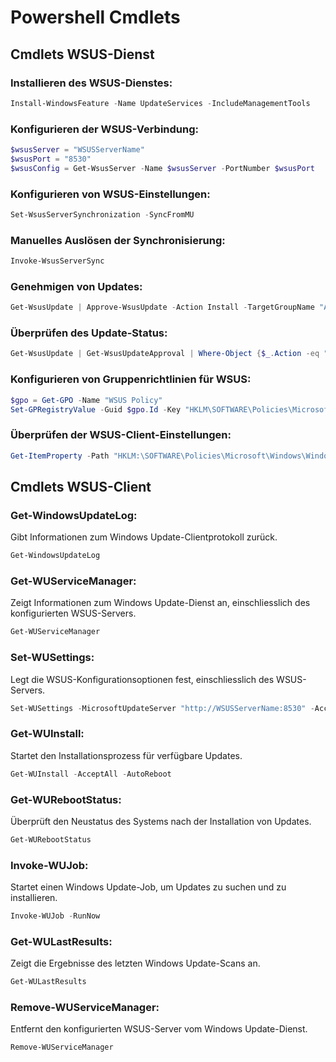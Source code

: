 # Powershell Cmdlets

## Cmdlets WSUS-Dienst

### Installieren des WSUS-Dienstes:
````powershell
Install-WindowsFeature -Name UpdateServices -IncludeManagementTools
````

### Konfigurieren der WSUS-Verbindung:
````powershell
$wsusServer = "WSUSServerName"
$wsusPort = "8530"
$wsusConfig = Get-WsusServer -Name $wsusServer -PortNumber $wsusPort
````

### Konfigurieren von WSUS-Einstellungen:
````powershell
Set-WsusServerSynchronization -SyncFromMU
````

### Manuelles Auslösen der Synchronisierung:
````powershell
Invoke-WsusServerSync
````

### Genehmigen von Updates:
````powershell
Get-WsusUpdate | Approve-WsusUpdate -Action Install -TargetGroupName "All Computers"
````

### Überprüfen des Update-Status:
````powershell
Get-WsusUpdate | Get-WsusUpdateApproval | Where-Object {$_.Action -eq "Install"} | Format-Table -Property UpdateTitle, ComputerTargetGroupName
````

### Konfigurieren von Gruppenrichtlinien für WSUS:
````powershell
$gpo = Get-GPO -Name "WSUS Policy"
Set-GPRegistryValue -Guid $gpo.Id -Key "HKLM\SOFTWARE\Policies\Microsoft\Windows\WindowsUpdate" -ValueName "WUServer" -Type String -Value "http://WSUSServerName:8530"
````

### Überprüfen der WSUS-Client-Einstellungen:
````powershell
Get-ItemProperty -Path "HKLM:\SOFTWARE\Policies\Microsoft\Windows\WindowsUpdate"
````

## Cmdlets WSUS-Client

### Get-WindowsUpdateLog:

   Gibt Informationen zum Windows Update-Clientprotokoll zurück.
````powershell
Get-WindowsUpdateLog
````

### Get-WUServiceManager:

   Zeigt Informationen zum Windows Update-Dienst an, einschliesslich des konfigurierten WSUS-Servers.
````powershell
Get-WUServiceManager
````

### Set-WUSettings:

   Legt die WSUS-Konfigurationsoptionen fest, einschliesslich des WSUS-Servers.
````powershell
Set-WUSettings -MicrosoftUpdateServer "http://WSUSServerName:8530" -AcceptAll
````

### Get-WUInstall:

   Startet den Installationsprozess für verfügbare Updates.
````powershell
Get-WUInstall -AcceptAll -AutoReboot
````
### Get-WURebootStatus:

   Überprüft den Neustatus des Systems nach der Installation von Updates.
````powershell
Get-WURebootStatus
````

### Invoke-WUJob:

   Startet einen Windows Update-Job, um Updates zu suchen und zu installieren.
````powershell
Invoke-WUJob -RunNow
````

### Get-WULastResults:

   Zeigt die Ergebnisse des letzten Windows Update-Scans an.
````powershell
Get-WULastResults
````

### Remove-WUServiceManager:

   Entfernt den konfigurierten WSUS-Server vom Windows Update-Dienst.
````powershell
Remove-WUServiceManager
````